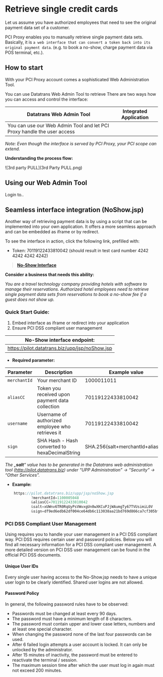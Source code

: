 # Retrieve single credit cards

Let us assume you have authorized employees that need to see the original payment data set of a customer.

PCI Proxy enables you to manually retrieve single payment data sets. Basically, it is `a web interface that can convert a token back into its original payment data`. (e.g. to book a no-show, charge payment data via POS terminal, etc.). 



## How to start

With your PCI Proxy account comes a sophisticated Web Administration Tool. 

You can use Datatrans Web Admin Tool to retrieve 
There are two ways how you can access and control the interface:

| **Datatrans Web Admin Tool** | **Integrated Application** |
| -- | -- |
| You can use our Web Admin Tool and let PCI Proxy handle the user access |   |




*Note: Even though the interface is served by PCI Proxy, your PCI scope can extend.*

**Understanding the process flow:**

![3rd party PULL](3rd Party PULL.png)

## Using our Web Admin Tool

Login to..

## Seamless interface integration (NoShow.jsp)

Another way of retrieving payment data is by using a script that can be implemented into your own application. It offers a more seamless approach and can be embedded as iframe or by redirect.

 To see the interface in action, click the following link, prefilled with:
 
 - Token: 70119122433810042 (should result in test card number 4242 4242 4242 4242)

> [**No-Show Interface**](https://pilot.datatrans.biz/upp/jsp/noShow.jsp?merchantId=1100005048&aliasCC=70119122433810042&salt=xUWnv6TR0RqUyPsVWvxgUn0wXKCuPJjWAumgTy67TVUsimiL0V&sign=df9ed6edb62df004ce64db6c113038aa21bd769d866ca7cf305bf43610ce6232)


**Consider a business that needs this ability:**

*You are a travel technology company providing hotels with software to manage their reservations. Authorized hotel employees need to retrieve single payment data sets from reservations to book a no-show fee if a guest does not show up.*

### Quick Start Guide:

1. Embed interface as iframe or redirect into your application
2. Ensure PCI DSS compliant user management


| **No-Show interface endpoint:** |
| -- |
| https://pilot.datatrans.biz/upp/jsp/noShow.jsp |

- **Required parameter:**


| Parameter      | Description                                                        | Example value
| -------------- | -------------------------------------------------------------------| ---
| `merchantId` | Your merchant ID | 1000011011
| `aliasCC` | Token you received upon payment data collection | 70119122433810042
| `username` | Username of authorized employee who retrieves it| 70119122433810042
| `sign` | SHA Hash - Hash converted to hexaDecimalString | SHA.256(salt+merchantId+aliasCC)
            
*The „**salt**“ value has to be generated in the Datatrans web administration tool (http://pilot.datatrans.biz) under “UPP Administration” -> “Security” -> “Other Services”.*

- **Example:**

```java
    https://pilot.datatrans.biz/upp/jsp/noShow.jsp
            ?merchantId=1100005048
            &aliasCC=70119122433810042
            &salt=xUWnv6TR0RqUyPsVWvxgUn0wXKCuPJjWAumgTy67TVUsimiL0V
            &sign=df9ed6edb62df004ce64db6c113038aa21bd769d866ca7cf305bf43610ce6232

```


### PCI DSS Compliant User Management

Using  requires you to handle your user management in a PCI DSS compliant way. PCI DSS requires certain user and password policies. Below you will find all necessary information for a PCI DSS compliant user management. A more detailed version on PCI DSS user management can be found in the official PCI DSS documents.

#### Unique User IDs

Every single user having access to the No-Show.jsp needs to have a unique user login to be clearly identified. Shared user logins are not allowed. 

#### Password Policy

In general, the following password rules have to be observed:

 - Passwords must be changed at least every 90 days.
 - The password must have a minimum length of 8 characters.
 - The password must contain upper and lower case letters, numbers and at least one special character.
 - When changing the password none of the last four passwords can be used.
 - After 6 failed login attempts a user account is locked. It can only be unlocked by the administrator.
 - After 15 minutes of inactivity, the password must be entered to reactivate the terminal / session.
 - The maximum session time after which the user must log in again must not exceed 200 minutes.


